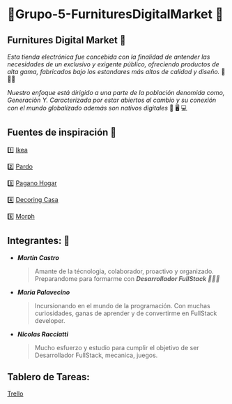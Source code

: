 # 💈Grupo-5-FurnituresDigitalMarket 💈

## Furnitures Digital Market 🚀
*Esta tienda electrónica fue concebida con la finalidad de antender las necesidades de un exclusivo y exigente público, ofreciendo productos de alta gama, fabricados bajo los estandares más altos de calidad y diseño.* :star2:🥇:star2:

*Nuestro enfoque está dirigido a una parte de la población denomida como, Generaciòn Y. Caracterizada por estar abiertos al cambio y su conexión con el mundo globalizado además son nativos digitales* 📱 🖥️ 💻

## Fuentes de inspiración 🎨
:one: [Ikea](https://www.ikea.com)

:two: [Pardo](https://www.pardo.com.ar)

:three: [Pagano Hogar](https://www.paganohogar.com.ar)

:four: [Decoring Casa](https://www.decohogar.com.ar)

:five: [Morph](https://www.morph.com.ar/)

## Integrantes: 🤩
- ***Martin Castro***
  > Amante de la técnologia, colaborador, proactivo y organizado. Preparandome para formarme con ***Desarrollador FullStack 💪💪💪***

- ***Maria Palavecino***
  > Incursionando en el mundo de la programación. Con muchas curiosidades, ganas de aprender y de convertirme en FullStack developer.

- ***Nicolas Racciatti***
  > Mucho esfuerzo y estudio para cumplir el objetivo de ser Desarrollador FullStack, mecanica, juegos.

## Tablero de Tareas:
[Trello](https://trello.com/b/0oQhvEvG/sprint-2)



